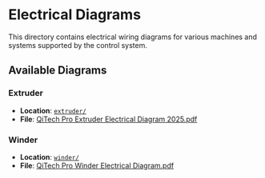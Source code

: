 # Electrical Diagrams

This directory contains electrical wiring diagrams for various machines and systems supported by the control system.

## Available Diagrams

### Extruder
- **Location**: [`extruder/`](extruder/)
- **File**: [QiTech Pro Extruder Electrical Diagram 2025.pdf](extruder/QiTech%20Pro%20Extruder%20Electrical%20Diagram%202025.pdf)

### Winder
- **Location**: [`winder/`](winder/)
- **File**: [QiTech Pro Winder Electrical Diagram.pdf](winder/QiTech%20Pro%20Winder%20Electrical%20Diagram.pdf)
